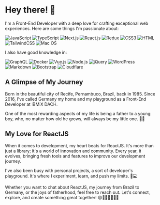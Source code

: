 # Hey there! 🙌

I'm a Front-End Developer with a deep love for crafting exceptional web experiences. Here are some things I'm passionate about:

![JavaScript](https://img.shields.io/badge/JavaScript-F7DF1E?style=for-the-badge&logo=JavaScript&logoColor=000)
![TypeScript](https://img.shields.io/badge/TypeScript-3178C6?style=for-the-badge&logo=TypeScript&logoColor=FFF)
![Next.js](https://img.shields.io/badge/Next.js-000000?style=for-the-badge&logo=nextdotjs&logoColor=white)
![React.js](https://img.shields.io/badge/ReactJS-61DAFB?style=for-the-badge&logo=react&logoColor=white)
![Redux](https://img.shields.io/badge/Redux-purple?style=for-the-badge&logo=redux&logoColor=white)
![CSS3](https://img.shields.io/badge/CSS3-1572B6?style=for-the-badge&logo=css3&logoColor=white)
![HTML](https://img.shields.io/badge/HTML5-E34F26?style=for-the-badge&logo=html5&logoColor=white)
![TailwindCSS](https://img.shields.io/badge/Tailwind_CSS-38B2AC?style=for-the-badge&logo=tailwind-css&logoColor=white)
![Mac OS](https://img.shields.io/badge/macOS-000000?style=for-the-badge&logo=apple&logoColor=white)

I also have good knowledge in:

![GraphQL](https://img.shields.io/badge/GraphQL-white?style=flat-square&logo=GraphQL&logoColor=pink)
![Docker](https://img.shields.io/badge/Docker-0CC1F3?style=flat-square&logo=docker&logoColor=white)
![Vue.js](https://img.shields.io/badge/Vue.js-35495E?style=flat-square&logo=vue.js&logoColor=4FC08D)
![Node.js](https://img.shields.io/badge/Node.js-43853D?style=flat-square&logo=node.js&logoColor=white)
![jQuery](https://img.shields.io/badge/jQuery-0769AD?style=flat-square&logo=jquery&logoColor=white)
![WordPress](https://img.shields.io/badge/Wordpress-21759B?style=flat-square&logo=wordpress&logoColor=white)
![Markdown](https://img.shields.io/badge/Markdown-000000?style=flat-square&logo=markdown&logoColor=white)
![Bootstrap](https://img.shields.io/badge/Bootstrap-563D7C?style=flat-square&logo=bootstrap&logoColor=white)
![Cloudflare](https://img.shields.io/badge/Cloudflare-F38020?style=flat-square&logo=Cloudflare&logoColor=white)


## A Glimpse of My Journey

Born in the beautiful city of Recife, Pernambuco, Brazil, back in 1985. Since 2016, I've called Germany my home and my playground as a Front-End Developer at IBMiX DACH.

One of the most rewarding aspects of my life is being a father to a young boy, who, no matter how old he grows, will always be my little one. 🧒💕

## My Love for ReactJS

When it comes to development, my heart beats for ReactJS. It's more than just a library; it's a world of innovation and community. Every year, it evolves, bringing fresh tools and features to improve our development journey.

I've also been busy with personal projects, a sort of developer's playground. It's where I experiment, learn, and push my limits. 🚀💻

Whether you want to chat about ReactJS, my journey from Brazil to Germany, or the joys of fatherhood, feel free to reach out. Let's connect, explore, and create something great together! 😄👨‍💻🇧🇷🇩🇪

